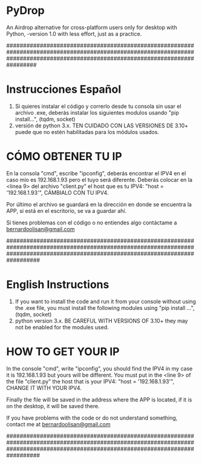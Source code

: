 # PyDrop
An Airdrop alternative for cross-platform users only for desktop with Python, -version 1.0
with less effort, just as a practice.

#################################################################################################################################################################################

# Instrucciones Español
1. Si quieres instalar el código y correrlo desde tu consola sin usar el archivo .exe, deberás instalar los siguientes modulos usando "pip install...", (tqdm, socket)
2. versión de python 3.x. TEN CUIDADO CON LAS VERSIONES DE 3.10+ puede que no estén habilitadas para los módulos usados.

# CÓMO OBTENER TU IP
En la consola "cmd", escribe "ipconfig", deberás encontrar el IPV4 en el caso mío es 192.168.1.93 pero el tuyo será diferente.
Deberás colocar en la <linea 9> del archivo "client.py" el host que es tu IPV4: "host = '192.168.1.93'", CÁMBIALO CON TU IPV4.

Por último el archivo se guardará en la dirección en donde se encuentra la APP, si está en el escritorio, se va a guardar ahí.

Si tienes problemas con el código o no entiendes algo contáctame a bernardoolisan@gmail.com

##################################################################################################################################################################################

# English Instructions
1. If you want to install the code and run it from your console without using the .exe file, you must install the following modules using "pip install ...", (tqdm, socket)
2. python version 3.x. BE CAREFUL WITH VERSIONS OF 3.10+ they may not be enabled for the modules used.

# HOW TO GET YOUR IP
In the console "cmd", write "ipconfig", you should find the IPV4 in my case it is 192.168.1.93 but yours will be different.
You must put in the <line 9> of the file "client.py" the host that is your IPV4: "host = '192.168.1.93'", CHANGE IT WITH YOUR IPV4.

Finally the file will be saved in the address where the APP is located, if it is on the desktop, it will be saved there.

If you have problems with the code or do not understand something, contact me at bernardoolisan@gmail.com

##################################################################################################################################################################################
